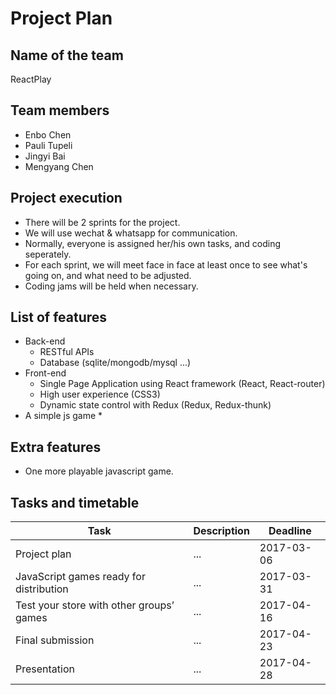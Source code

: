 # Project Plan

## Name of the team
ReactPlay

## Team members
* Enbo Chen
* Pauli Tupeli
* Jingyi Bai
* Mengyang Chen

## Project execution
* There will be 2 sprints for the project.
* We will use wechat & whatsapp for communication.
* Normally, everyone is assigned her/his own tasks, and coding seperately.
* For each sprint, we will meet face in face at least once to see what's going on, and what need to be adjusted.
* Coding jams will be held when necessary.

## List of features 
* Back-end
    * RESTful APIs
    * Database (sqlite/mongodb/mysql ...)
* Front-end
    * Single Page Application using React framework (React, React-router)
    * High user experience (CSS3)
    * Dynamic state control with Redux (Redux, Redux-thunk)
* A simple js game
    * 

## Extra features
* One more playable javascript game.

## Tasks and timetable
Task | Description | Deadline
----------- | ------------ | ------------
Project plan | ... | 2017-03-06
JavaScript games ready for distribution | ... | 2017-03-31
Test your store with other groups’ games | ... | 2017-04-16
Final submission | ... | 2017-04-23
Presentation | ... | 2017-04-28
